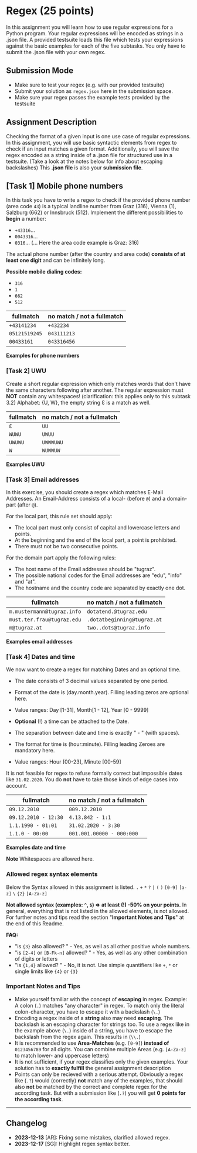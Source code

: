 # Regex (25 points)

In this assignment you will learn how to use regular expressions for a Python program.
Your regular expressions will be encoded as strings in a .json file.
A provided testsuite loads this file which tests your expressions against the basic examples for each of the five subtasks.
You only have to submit the .json file with your own regex.
## Submission Mode
* Make sure to test your regex (e.g. with our provided testsuite)
* Submit your solution as `regex.json` here in the submission space.
* Make sure your regex passes the example tests provided by the testsuite

## Assignment Description

Checking the format of a given input is one use case of regular expressions. In this assignment, you will use basic syntactic elements from regex to check if an input matches a given format. Additionally, you will save the regex encoded as a string inside of a .json file for structured use in a testsuite. (Take a look at the notes below for info about escaping backslashes) This **.json file** is also your **submission file**.

## [Task 1] Mobile phone numbers 
In this task you have to write a regex to check if the provided phone number (area code `43`) is a typical landline number from Graz (316), Vienna (1), Salzburg (662) or Innsbruck (512).
Implement the different possibilities to **begin** a number:
- `+43316`...
- `0043316`...
- `0316`...
  (... Here the area code example is Graz: 316)

The actual phone number (after the country and area code) **consists of at least one digit** and can be infinitely long.

**Possible mobile dialing codes:**
* `316`
* `1`
* `662`
* `512`


| fullmatch        | no match / not a fullmatch |
|------------------|-----------------------------|
| `+43141234`        | `+432234`                     |
| `05121519245`    | `043111213`                   |
| `00433161`         | `043316456`                   |

**Examples for phone numbers**


### [Task 2] UWU 
Create a short regular expression which only matches words that don't have the same characters following after another.
The regular expression must **NOT** contain any whitespaces! (clarification: this applies only to this subtask 3.2)
Alphabet: {U, W}, the empty string Ɛ is a match as well.

| fullmatch | no match / not a fullmatch |
|-----------|-----------------------------|
| `Ɛ`         | `UU`                      |
| `WUWU`      | `UWUU`                    |
| `UWUWU`     | `UWWWUWU`                 |
| `W`         | `WUWWUW`                  |
**Examples UWU**

### [Task 3] Email addresses 
In this exercise, you should create a regex which matches E-Mail Addresses. An Email-Address consists of a local- (before `@`) and a domain-part (after `@`).

For the local part, this rule set should apply:
- The local part must only consist of capital and lowercase letters and points.
- At the beginning and the end of the local part, a point is prohibited.
- There must not be two consecutive points.

For the domain part apply the following rules:
- The host name of the Email addresses should be "tugraz".
- The possible national codes for the Email addresses are "edu", "info" and "at".
- The hostname and the country code are separated by exactly one dot.

| fullmatch                       | no match / not a fullmatch    |
|---------------------------------|-------------------------------|
| `m.mustermann@tugraz.info`        | `dotatend.@tugraz.edu`         |
| `must.ter.frau@tugraz.edu`        | `.dotatbeginning@tugraz.at`    |
| `m@tugraz.at`                     | `two..dots@tugraz.info`       |
**Examples email addresses**

### [Task 4] Dates and time
We now want to create a regex for matching Dates and an optional time.

* The date consists of 3 decimal values separated by one period.
* Format of the date is (day.month.year). Filling leading zeros are optional here.
* Value ranges: Day [1-31], Month[1 - 12], Year [0 - 9999]

* **Optional** (!) a time can be attached to the Date.
* The separation between date and time is exactly " - " (with spaces).
* The format for time is (hour:minute). Filling leading Zeroes are mandatory here.
* Value ranges: Hour [00-23], Minute [00-59]

It is not feasible for regex to refuse formally correct but impossible dates like `31.02.2020`. You do **not** have to take those kinds of edge cases into account.

| fullmatch                | no match / not a fullmatch  |
|--------------------------|-----------------------------|
| `09.12.2010`             | `009.12.2010`               |
| `09.12.2010 - 12:30`     | `4.13.842 - 1:1`            |
| `1.1.1990 - 01:01`       | `31.02.2020 - 3:30`         |
| `1.1.0 - 00:00`          | `001.001.00000 - 000:000`   |
**Examples date and time**

**Note** Whitespaces are allowed here.

### Allowed regex syntax elements 
Below the Syntax allowed in this assignment is listed.
`.` `+` `*` `?` `|` `(` `)` `[0-9]` `[a-z]` `\` `{2}` `[A-Za-z]`

**Not allowed syntax (examples: `^`, `$`) => at least (!) -50% on your points.**
In general, everything that is not listed in the allowed elements, is not allowed.
For further notes and tips read the section "**Important Notes and Tips**" at the end of this Readme.

**FAQ:**
- "is `{3}` also allowed? " - Yes, as well as all other positive whole numbers.
- "is `[2-4]` or `[B-Fk-n]` allowed? " - Yes, as well as any other combination of digits or letters
- "is `{1,4}` allowed? " - No, it is not. Use simple quantifiers like `+`, `*` or single limits like `{4}` or `{3}`

### Important Notes and Tips
* Make yourself familiar with the concept of **escaping** in regex. Example: A colon (`.`) matches "any character" in regex. To match only the literal colon-character, you have to escape it with a backslash (`\.`)
* Encoding a regex inside of a **string** also may need **escaping**. The backslash is an escaping character for strings too. To use a regex like in the example above (`\.`) inside of a string, you have to escape the backslash from the regex again. This results in (`\\.`)
* It is recommended to use **Area-Matches** (e.g. `[0-9]`) **instead of** `0123456789` for all digits. You can combine multiple Areas (e.g. `[A-Za-z]` to match lower- and uppercase letters)
* It is not sufficient, if your regex classifies only the given examples. Your solution has to **exactly fulfill** the general assignment description
* Points can only be recieved with a serious attempt. Obviously a regex like (`.?`) would (correctly) **not** match any of the examples, that should also **not** be matched by the correct and complete regex for the according task. But with a submission like (`.?`) you will get **0 points for the according task**.
-----------------------------------------------------------------------
## Changelog
* **2023-12-13** [AR]: Fixing some mistakes, clarified allowed regex.
* **2023-12-17** [SG]: Highlight regex syntax better.

